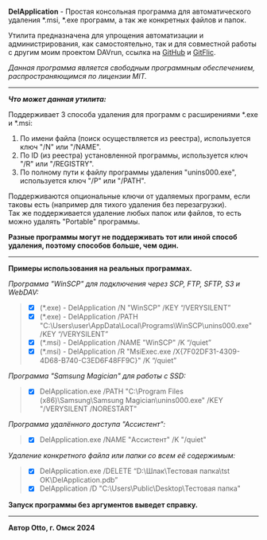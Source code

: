 **DelApplication** - Простая консольная программа для автоматического удаления \*.msi, \*.exe программ, а так же конкретных файлов и папок.

Утилита предназначена для упрощения автоматизации и администрирования, как самостоятельно, так и для совместной работы с другим моим проектом DAVrun, ссылка на [GitHub](https://github.com/Otto17/DAVrun) и [GitFlic](https://gitflic.ru/project/otto/davrun).

_Данная программа является свободным программным обеспечением, распространяющимся по лицензии MIT._

---

_**Что может данная утилита:**_

Поддерживает 3 способа удаления для программ с расширениями \*.exe и \*.msi:

1.  По имени файла (поиск осуществляется из реестра), используется ключ "/N" или "/NAME".
2.  По ID (из реестра) установленной программы, используется ключ "/R" или "/REGISTRY".
3.  По полному пути к файлу программы удаления "unins000.exe", используется ключ "/P" или "/PATH".

Поддерживаются опциональные ключи от удаляемых программ, если таковы есть (например для тихого удаления без перезагрузки).  
Так же поддерживается удаление любых папок или файлов, то есть можно удалять "Portable" программы.

**Разные программы могут не поддерживать тот или иной способ удаления, поэтому способов больше, чем один.**

---

**Примеры использования на реальных программах.**

_Программа "WinSCP" для подключения через SCP, FTP, SFTP, S3 и WebDAV:_

> *   [x] (\*.exe) - DelApplication /N "WinSCP" /KEY “/VERYSILENT”
> *   [x] (\*.exe) - DelApplication /PATH "C:\\Users\\user\\AppData\\Local\\Programs\\WinSCP\\unins000.exe" /KEY “/VERYSILENT”
> *   [x] (\*.msi) - DelApplication /NAME "WinSCP" /K “/quiet”
> *   [x] (\*.msi) - DelApplication /R "MsiExec.exe /X{7F02DF31-4309-4D68-B740-C3ED6F48FF9C}" /K “/quiet”

_Программа "Samsung Magician" для работы с SSD:_

> *   [x] DelApplication.exe /PATH "C:\\Program Files (x86)\\Samsung\\Samsung Magician\\unins000.exe" /KEY "/VERYSILENT /NORESTART"

_Программа удалённого доступа "Ассистент":_

> *   [x] DelApplication.exe /NAME "Ассистент" /K "/quiet"

_Удаление конкретного файла или папки со всем её содержимым:_

> *   [x] DelApplication.exe /DELETE “D:\\Шлак\\Тестовая папка\\tst OK\\DelApplication.pdb”
> *   [x] DelApplication /D "C:\\Users\\Public\\Desktop\\Тестовая папка"

**Запуск программы без аргументов выведет справку.**

---

**Автор Otto, г. Омск 2024**
